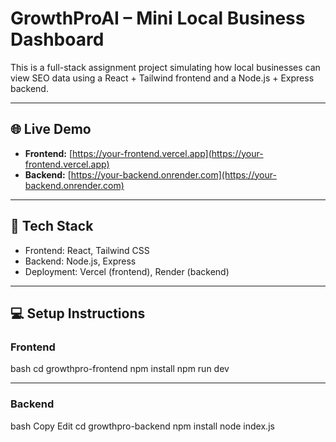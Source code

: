 # GrowthProAI – Mini Local Business Dashboard

This is a full-stack assignment project simulating how local businesses can view SEO data using a React + Tailwind frontend and a Node.js + Express backend.

---

## 🌐 Live Demo

- **Frontend:** [https://your-frontend.vercel.app](https://your-frontend.vercel.app)
- **Backend:** [https://your-backend.onrender.com](https://your-backend.onrender.com)

---

## 🔧 Tech Stack

- Frontend: React, Tailwind CSS
- Backend: Node.js, Express
- Deployment: Vercel (frontend), Render (backend)

---

## 💻 Setup Instructions

### Frontend

bash
cd growthpro-frontend
npm install
npm run dev

----

### Backend
bash
Copy
Edit
cd growthpro-backend
npm install
node index.js
